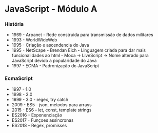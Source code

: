 # JavaScript - Módulo A

### História
- 1969 - Arpanet - Rede construida para transmissão de dados militares
- 1993 - WorldWideWeb
- 1995 - Criação e ascendencia do Java
- 1995 -  NetScape - Brendan Eich - Linguagem criada para dar mais funcionalidades ao html - Moca -> LiveScript -> Nome alterado para JavaScript devido a popularidade do Java
- 1997 - ECMA - Padronização do JavaScript

### EcmaScript 
- 1997 - 1.0
- 1998 - 2.0
- 1999 - 3.0 - regex, try catch
- 2009 - ES5 - json, metodos para arrays
- 2015 - ES6 - let, const, template strings
- ES2016 - Exponenciação
- ES2017 - Funçoes assincronas
- ES2018 - Regex, promisses